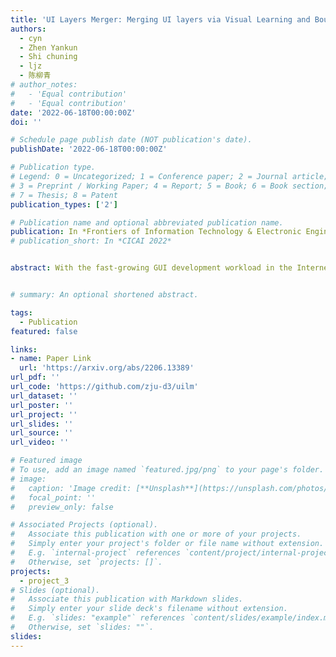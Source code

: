 ```yaml
---
title: 'UI Layers Merger: Merging UI layers via Visual Learning and Boundary Prior'
authors:
  - cyn
  - Zhen Yankun
  - Shi chuning
  - ljz
  - 陈柳青
# author_notes:
#   - 'Equal contribution'
#   - 'Equal contribution'
date: '2022-06-18T00:00:00Z'
doi: ''

# Schedule page publish date (NOT publication's date).
publishDate: '2022-06-18T00:00:00Z'

# Publication type.
# Legend: 0 = Uncategorized; 1 = Conference paper; 2 = Journal article;
# 3 = Preprint / Working Paper; 4 = Report; 5 = Book; 6 = Book section;
# 7 = Thesis; 8 = Patent
publication_types: ['2']

# Publication name and optional abbreviated publication name.
publication: In *Frontiers of Information Technology & Electronic Engineering*
# publication_short: In *CICAI 2022*


abstract: With the fast-growing GUI development workload in the Internet industry, some work on intelligent methods attempted to generate maintainable front-end code from UI screenshots. It can be more suitable for utilizing UI design drafts that contain UI metadata. However, fragmented layers inevitably appear in the UI design drafts which greatly reduces the quality of code generation. None of the existing GUI automated techniques detects and merges the fragmented layers to improve the accessibility of generated code. In this paper, we propose UI Layers Merger (UILM), a vision-based method, which can automatically detect and merge fragmented layers into UI components. Our UILM contains Merging Area Detector (MAD) and a layers merging algorithm. MAD incorporates the boundary prior knowledge to accurately detect the boundaries of UI components. Then, the layers merging algorithm can search out the associated layers within the components' boundaries and merge them into a whole part. We present a dynamic data augmentation approach to boost the performance of MAD. We also construct a large-scale UI dataset for training the MAD and testing the performance of UILM. The experiment shows that the proposed method outperforms the best baseline regarding merging area detection and achieves a decent accuracy regarding layers merging.


# summary: An optional shortened abstract.

tags:
  - Publication
featured: false

links:
- name: Paper Link
  url: 'https://arxiv.org/abs/2206.13389'
url_pdf: ''
url_code: 'https://github.com/zju-d3/uilm'
url_dataset: ''
url_poster: ''
url_project: ''
url_slides: ''
url_source: ''
url_video: ''

# Featured image
# To use, add an image named `featured.jpg/png` to your page's folder.
# image:
#   caption: 'Image credit: [**Unsplash**](https://unsplash.com/photos/jdD8gXaTZsc)'
#   focal_point: ''
#   preview_only: false

# Associated Projects (optional).
#   Associate this publication with one or more of your projects.
#   Simply enter your project's folder or file name without extension.
#   E.g. `internal-project` references `content/project/internal-project/index.md`.
#   Otherwise, set `projects: []`.
projects: 
  - project_3
# Slides (optional).
#   Associate this publication with Markdown slides.
#   Simply enter your slide deck's filename without extension.
#   E.g. `slides: "example"` references `content/slides/example/index.md`.
#   Otherwise, set `slides: ""`.
slides:
---
```

<!-- 
{{% callout note %}}
Click the _Cite_ button above to demo the feature to enable visitors to import publication metadata into their reference management software.
{{% /callout %}}

Supplementary notes can be added here, including [code and math](https://wowchemy.com/docs/content/writing-markdown-latex/). -->